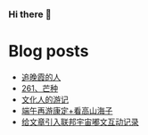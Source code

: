### Hi there 👋

<!--
**rebron1900/rebron1900** is a ✨ _special_ ✨ repository because its `README.md` (this file) appears on your GitHub profile.

Here are some ideas to get you started:

- 🔭 I’m currently working on ...
- 🌱 I’m currently learning ...
- 👯 I’m looking to collaborate on ...
- 🤔 I’m looking for help with ...
- 💬 Ask me about ...
- 📫 How to reach me: ...
- 😄 Pronouns: ...
- ⚡ Fun fact: ...
-->



# Blog posts
<!-- BLOG-POST-LIST:START -->
- [追晚霞的人](https://1900.live/zhui-wan-xia-de-ren/)
- [261、芒种](https://1900.live/261-mang-chong/)
- [文化人的游记](https://1900.live/wen-hua-ren-de-you-ji/)
- [端午再游康定+看高山海子](https://1900.live/duan-wu-zai-you-kang-ding-kan-gao-shan-hai-zi/)
- [给文章引入联邦宇宙嘟文互动记录](https://1900.live/fediverse-interactions-for-articles/)
<!-- BLOG-POST-LIST:END -->
